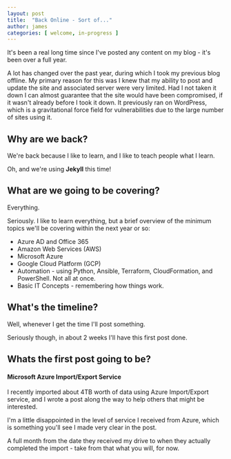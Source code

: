 ```yaml
---
layout: post
title:  "Back Online - Sort of..."
author: james
categories: [ welcome, in-progress ]
---
```

It's been a real long time since I've posted any content on my blog - it's been over a full year. 

A lot has changed over the past year, during which I took my previous blog offline. My primary reason for this was I knew that my ability to post and update the site and associated server were very limited. Had I not taken it down I can almost guarantee that the site would have been compromised, if it wasn't already before I took it down. It previously ran on WordPress, which is a gravitational force field for vulnerabilities due to the large number of sites using it.

## Why are we back?
We're back because I like to learn, and I like to teach people what I learn.

Oh, and we're using **Jekyll** this time!

## What are we going to be covering?
Everything.

Seriously. I like to learn everything, but a brief overview of the minimum topics we'll be covering within the next year or so:
+ Azure AD and Office 365
+ Amazon Web Services (AWS)
+ Microsoft Azure
+ Google Cloud Platform (GCP)
+ Automation - using Python, Ansible, Terraform, CloudFormation, and PowerShell. Not all at once.
+ Basic IT Concepts - remembering how things work.

## What's the timeline?
Well, whenever I get the time I'll post something.

Seriously though, in about 2 weeks I'll have this first post done.

## Whats the first post going to be?
#### Microsoft Azure Import/Export Service
I recently imported about 4TB worth of data using Azure Import/Export service, and I wrote a post along the way to help others that might be interested.

I'm a little disappointed in the level of service I received from Azure, which is something you'll see I made very clear in the post.

A full month from the date they received my drive to when they actually completed the import - take from that what you will, for now.

